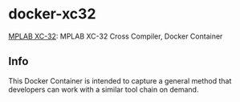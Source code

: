 docker-xc32
=============

[MPLAB XC-32](https://www.microchip.com/mplab/compilers): MPLAB XC-32 Cross Compiler, Docker Container

Info
----

This Docker Container is intended to capture a general method that developers can work with a similar
tool chain on demand.

